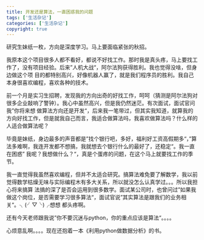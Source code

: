 ```yaml
---
title: 开发还是算法，一直困惑我的问题
tags: ['生活杂记']
categories: ['生活杂记']
copyright: true
---
```

研究生妹纸一枚，方向是深度学习。马上要面临紧张的秋招。

我原本这个项目很多人都不看好，都说不好找工作。那时我是真头疼，马上要找工作了，没有项目经验。后来”人机大战“，阿尔法狗获得胜利。我也觉得没啥，但身边做这个项
目的都特别高兴，好像机器人赢了，就是我们程序员的胜利。我自己本身很喜欢编程，喜欢各种的技术。

前一个月是实习生招聘，发现我的方向出奇的好找工作，呵呵（猜测是阿尔法狗对很多企业敲响了警钟）。我心中虽然高兴，但是我仍然迷茫。有次面试，面试官问我”你将来想
做算法方向还是开发“，后来我一笔带过，但其实我知道，就算我的方向好找工作，但是就我自己而言，我适合做算法吗，我喜欢做算法吗？什么样的人适合做算法呢？

毕竟是妹纸，身边最多的声音都是”找个银行吧，多好，福利好工资高假期多“，”算法多难啊，我连开发都不想搞，我就想去个银行什么的最好了，还稳定“。我一直在困惑”
我呢？我想做什么？“，真是个蛋疼的问题，在这个马上就要找工作的季节。

我一直觉得我虽然喜欢编程，但并不太适合研究。搞算法难免要了解数学，我以前觉得数学枯燥无味与实际编程木有多大关系，所以就没怎么认真学过。。。所以我担心将来搞算
法搞的深了是否会运用到很多数学。面试某公司时，也曾问过”如果我做这个岗位，是否需要学习很多算法“，面试官说”其实算法是跟我们的业务相关“。╮(╯▽╰)╭想想
都头疼啊。

还有今天老师跟我说”你不要沉迷与python，你的重点应该是算法“。。。。

心烦意乱啊。。。。现在还抱着一本《利用python做数据分析》的书。

  

